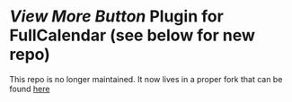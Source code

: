 # _View More Button_ Plugin for FullCalendar (see below for new repo)

This repo is no longer maintained.  It now lives in a proper fork that can be found [here](https://github.com/lyconic/fullcalendar)